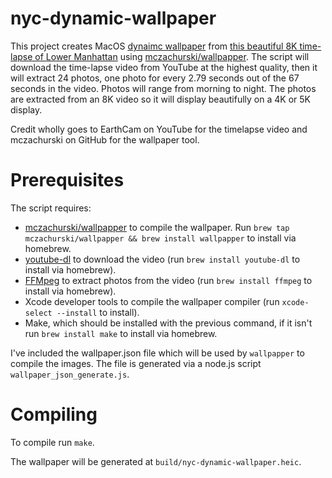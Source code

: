 # nyc-dynamic-wallpaper

This project creates MacOS [dynaimc wallpaper](https://itnext.io/macos-mojave-dynamic-wallpaper-fd26b0698223) from [this beautiful 8K time-lapse of Lower Manhattan](https://www.youtube.com/watch?v=CSfri4U9w28) using [mczachurski/wallpapper](https://github.com/mczachurski/wallpapper). The script will download the time-lapse video from YouTube at the highest quality, then it will extract 24 photos, one photo for every 2.79 seconds out of the 67 seconds in the video. Photos will range from morning to night. The photos are extracted from an 8K video so it will display beautifully on a 4K or 5K display.

Credit wholly goes to EarthCam on YouTube for the timelapse video and mczachurski on GitHub for the wallpaper tool.

# Prerequisites

The script requires:
* [mczachurski/wallpapper](https://github.com/mczachurski/wallpapper) to compile the wallpaper. Run `brew tap mczachurski/wallpapper && brew install wallpapper` to install via homebrew.
* [youtube-dl](http://rg3.github.io/youtube-dl/) to download the video (run `brew install youtube-dl` to install via homebrew).
* [FFMpeg](https://ffmpeg.org/) to extract photos from the video (run `brew install ffmpeg` to install via homebrew). 
* Xcode developer tools to compile the wallpaper compiler (run `xcode-select --install` to install).
* Make, which should be installed with the previous command, if it isn't run `brew install make` to install via homebrew.

I've included the wallpaper.json file which will be used by `wallpapper` to compile the images. The file is generated via a node.js script `wallpaper_json_generate.js`.

# Compiling 

To compile run `make`.

The wallpaper will be generated at `build/nyc-dynamic-wallpaper.heic`.
